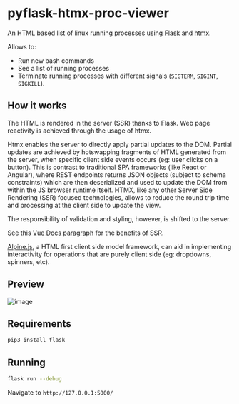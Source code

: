 # pyflask-htmx-proc-viewer

An HTML based list of linux running processes using [Flask](https://flask.palletsprojects.com/en/2.3.x/) and [htmx](https://htmx.org/).

Allows to:
  - Run new bash commands
  - See a list of running processes
  - Terminate running processes with different signals (`SIGTERM`, `SIGINT`, `SIGKILL`).


## How it works
The HTML is rendered in the server (SSR) thanks to Flask.
Web page reactivity is achieved through the usage of htmx.

Htmx enables the server to directly apply partial updates to the DOM.
Partial updates are achieved by hotswapping fragments of HTML generated from the server,
when specific client side events occurs (eg: user clicks on a button).
This is contrast to traditional SPA frameworks (like React or Angular), where REST endpoints returns
JSON objects (subject to schema constraints) which are then deserialized and used to update the DOM
from within the JS browser runtime itself.
HTMX, like any other Server Side Rendering (SSR) focused technologies,
allows to reduce the round trip time and processing at the client side to update the view.

The responsibility of validation and styling, however, is shifted to the server.

See this [Vue Docs paragraph](https://vuejs.org/guide/scaling-up/ssr.html#why-ssr) for the benefits of SSR.

[Alpine.js](https://alpinejs.dev/), a HTML first client side model framework,
can aid in implementing interactivity for operations that are purely client side (eg: dropdowns, spinners, etc).


## Preview

![image](https://github.com/dparo/pyflask-htmx-proc-viewer/assets/30259883/a841d461-6586-4f2b-97b1-0edb86deb4c5)


## Requirements

```bash
pip3 install flask
```

## Running

```bash
flask run --debug
```

Navigate to `http://127.0.0.1:5000/`
